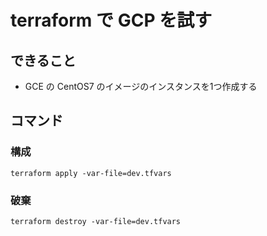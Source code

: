# terraform で GCP を試す

## できること
* GCE の CentOS7 のイメージのインスタンスを1つ作成する

## コマンド
### 構成
```
terraform apply -var-file=dev.tfvars 
```

### 破棄
```
terraform destroy -var-file=dev.tfvars 
```


